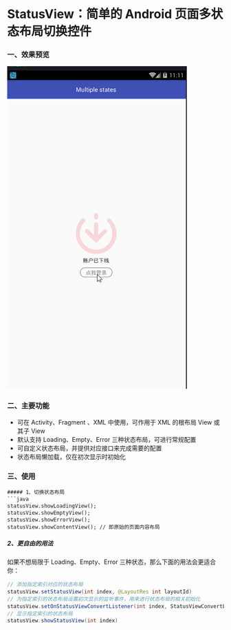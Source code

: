 # StatusView：简单的 Android 页面多状态布局切换控件

### 一、效果预览
![](images/demo.gif)
### 二、主要功能
* 可在 Activity、Fragment 、XML 中使用，可作用于 XML 的根布局 View 或其子 View
* 默认支持 Loading、Empty、Error 三种状态布局，可进行常规配置
* 可自定义状态布局，并提供对应接口来完成需要的配置
* 状态布局懒加载，仅在初次显示时初始化

### 三、使用
```
##### 1、切换状态布局
```java
statusView.showLoadingView();
statusView.showEmptyView();
statusView.showErrorView();
statusView.showContentView(); // 即原始的页面内容布局
```
##### 2、更自由的用法
如果不想局限于 Loading、Empty、Error 三种状态，那么下面的用法会更适合你：
```java
// 添加指定索引对应的状态布局
statusView.setStatusView(int index, @LayoutRes int layoutId)
// 为指定索引的状态布局设置初次显示的监听事件，用来进行状态布局的相关初始化
statusView.setOnStatusViewConvertListener(int index, StatusViewConvertListener listener)
// 显示指定索引的状态布局
statusView.showStatusView(int index)
```